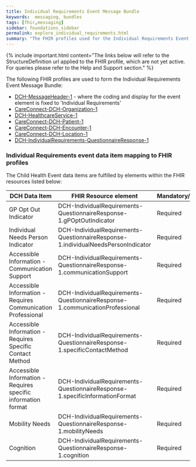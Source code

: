 ```yaml
---
title: Individual Requirements Event Message Bundle
keywords:  messaging, bundles
tags: [fhir,messaging]
sidebar: foundations_sidebar
permalink: explore_individual_requirements.html
summary: "The FHIR profiles used for the Individual Requirements Event Message Bundle"
---
```


{% include important.html content="The links below will refer to the StructureDefinition url applied to the FHIR profile, which are not yet active. For queries please refer to the Help and Support section." %} 

The following FHIR profiles are used to form the Individual Requirements Event Message Bundle:

- [DCH-MessageHeader-1](https://fhir.nhs.uk/STU3/StructureDefinition/DCH-MessageHeader-1.xml) - where the coding and display for the event element is fixed to 'Individual Requirements'
- [CareConnect-DCH-Organization-1](https://fhir.nhs.uk/STU3/StructureDefinition/CareConnect-DCH-Organization-1.xml)
- [DCH-HealthcareService-1](https://fhir.nhs.uk/STU3/StructureDefinition/DCH-HealthcareService-1.xml)
- [CareConnect-DCH-Patient-1](https://fhir.nhs.uk/STU3/StructureDefinition/CareConnect-DCH-Patient-1.xml)
- [CareConnect-DCH-Encounter-1](https://fhir.nhs.uk/STU3/StructureDefinition/CareConnect-DCH-Encounter-1.xml)
- [CareConnect-DCH-Location-1](https://fhir.nhs.uk/STU3/StructureDefinition/CareConnect-DCH-Location-1.xml)
- [DCH-IndividualRequirements-QuestionnaireResponse-1](https://fhir.nhs.uk/STU3/StructureDefinition/DCH-IndividualRequirements-QuestionnaireResponse-1)


### Individual Requirements event data item mapping to FHIR profiles ###

The Child Health Event data items are fulfilled by elements within the FHIR resources listed below:

| DCH Data Item                                                 | FHIR Resource element                                                    | Mandatory/Required/Optional |
|---------------------------------------------------------------|--------------------------------------------------------------------------|-----------------------------|
| GP Opt Out Indicator                                          | DCH-IndividualRequirements-QuestionnaireResponse-1.gPOptOutIndicator     | Required                    |
| Individual Needs Person Indicator                             | DCH-IndividualRequirements-QuestionnaireResponse-1.individualNeedsPersonIndicator | Required                   |
| Accessible Information - Communication Support                | DCH-IndividualRequirements-QuestionnaireResponse-1.communicationSupport                    | Required                    |
| Accessible Information - Requires Communication Professional  | DCH-IndividualRequirements-QuestionnaireResponse-1.communicationProfessional               | Required                    |
| Accessible Information - Requires Specific Contact Method     | DCH-IndividualRequirements-QuestionnaireResponse-1.specificContactMethod                           | Required                    |
| Accessible Information - Requires specific information format | DCH-IndividualRequirements-QuestionnaireResponse-1.specificInformationFormat                       | Required                    |
| Mobility Needs                                                | DCH-IndividualRequirements-QuestionnaireResponse-1.mobilityNeeds                         | Required                    |
| Cognition                                                     | DCH-IndividualRequirements-QuestionnaireResponse-1.cognition                        | Required                    |